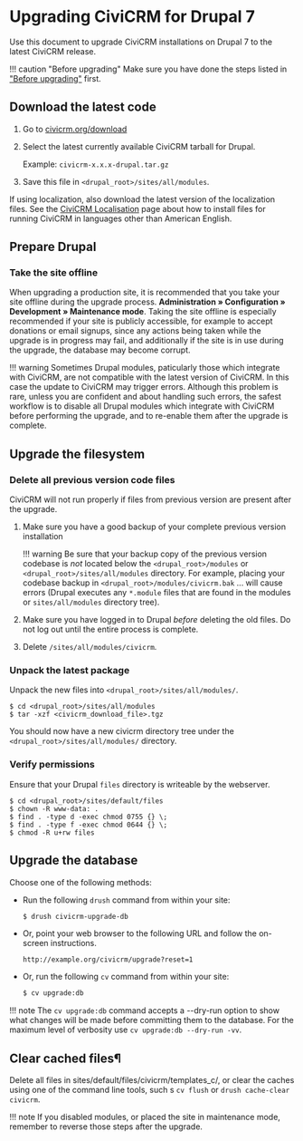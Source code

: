# Upgrading CiviCRM for Drupal 7

Use this document to upgrade CiviCRM installations on Drupal 7 to the latest CiviCRM release.

!!! caution "Before upgrading"
    Make sure you have done the steps listed in ["Before upgrading"](/upgrade/index.md#before-upgrading) first.

## Download the latest code

1. Go to [civicrm.org/download](https://civicrm.org/download)
1. Select the latest currently available CiviCRM tarball for Drupal.

    Example: `civicrm-x.x.x-drupal.tar.gz`
   
1. Save this file in `<drupal_root>/sites/all/modules`.

If using localization, also download the latest version of the localization files. See the [CiviCRM Localisation](https://wiki.civicrm.org/confluence/display/CRMDOC/i18n+Administrator%27s+Guide%3A+Using+CiviCRM+in+your+own+language) page about how to install files for running CiviCRM in languages other than American English.

## Prepare Drupal

### Take the site offline

When upgrading a production site, it is recommended that you take your site offline during the upgrade process.
**Administration » Configuration » Development » Maintenance mode**. Taking the site offline is especially recommended if your site is publicly accessible, for example to accept donations or email signups, since any actions being taken while the upgrade is in progress may fail, and additionally if the site is in use during the upgrade, the database may become corrupt.

!!! warning
    Sometimes Drupal modules, paticularly those which integrate with CiviCRM, are not compatible with the latest version of CiviCRM. In this case the update to CiviCRM may trigger errors. Although this problem is rare, unless you are confident and about handling such errors, the safest workflow is to disable all Drupal modules which integrate with CiviCRM before performing the upgrade, and to re-enable them after the upgrade is complete.
   
## Upgrade the filesystem

### Delete all previous version code files

CiviCRM will not run properly if files from previous version are present after the upgrade.

1. Make sure you have a good backup of your complete previous version installation

    !!! warning
        Be sure that your backup copy of the previous version codebase is _not_ located below the `<drupal_root>/modules` or `<drupal_root>/sites/all/modules` directory. For example, placing your codebase backup in `<drupal_root>/modules/civicrm.bak` ... will cause errors (Drupal executes any `*.module` files that are found in the modules or `sites/all/modules` directory tree).

1. Make sure you have logged in to Drupal _before_ deleting the old files. Do not log out until the entire process is complete.

1. Delete `/sites/all/modules/civicrm`.

### Unpack the latest package

Unpack the new files into `<drupal_root>/sites/all/modules/`.

```
$ cd <drupal_root>/sites/all/modules
$ tar -xzf <civicrm_download_file>.tgz
```

You should now have a new civicrm directory tree under the `<drupal_root>/sites/all/modules/` directory.

### Verify permissions

Ensure that your Drupal `files` directory is writeable by the webserver.

```
$ cd <drupal_root>/sites/default/files
$ chown -R www-data: .
$ find . -type d -exec chmod 0755 {} \;
$ find . -type f -exec chmod 0644 {} \;
$ chmod -R u+rw files
```

## Upgrade the database

Choose one of the following methods:

* Run the following `drush` command from within your site:

    ```bash
    $ drush civicrm-upgrade-db
    ```
   
* Or, point your web browser to the following URL and follow the on-screen instructions.
   
    ```
    http://example.org/civicrm/upgrade?reset=1
    ```
   
* Or, run the following `cv` command from within your site:

    ```bash
    $ cv upgrade:db
    ```
   
!!! note
    The `cv upgrade:db` command accepts a --dry-run option to show what changes will be made before committing them to the database.
    For the maximum level of verbosity use `cv upgrade:db --dry-run -vv`.
   

## Clear cached files¶

Delete all files in sites/default/files/civicrm/templates_c/, or clear the caches using one of the command line tools, such s `cv flush` or `drush cache-clear civicrm`.

   
!!! note
    If you disabled modules, or placed the site in maintenance mode, remember to reverse those steps after the upgrade.
